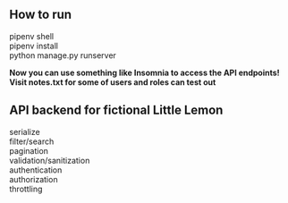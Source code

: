 ## How to run

pipenv shell  
pipenv install  
python manage.py runserver  

**Now you can use something like Insomnia to access the API endpoints!**  
**Visit notes.txt for some of users and roles can test out**  

## API backend for fictional Little Lemon

serialize  
filter/search  
pagination  
validation/sanitization  
authentication  
authorization  
throttling